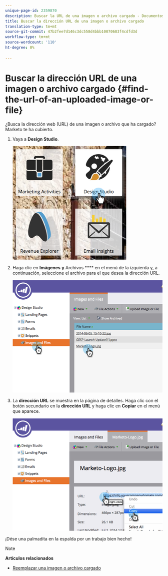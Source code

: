 ```yaml
---
unique-page-id: 2359870
description: Buscar la URL de una imagen o archivo cargado - Documentos de marketing - Documentación del producto
title: Buscar la dirección URL de una imagen o archivo cargado
translation-type: tm+mt
source-git-commit: 47b2fee7d146c3dc558d4bbb10070683f4cdfd3d
workflow-type: tm+mt
source-wordcount: '110'
ht-degree: 0%

---
```



# Buscar la dirección URL de una imagen o archivo cargado {#find-the-url-of-an-uploaded-image-or-file}

¿Busca la dirección web (URL) de una imagen o archivo que ha cargado? Marketo te ha cubierto.

1. Vaya a **Design Studio**.

   ![](assets/designstudio-4.png)

1. Haga clic en **Imágenes** **y** Archivos **** en el menú de la izquierda y, a continuación, seleccione el archivo para el que desea la dirección URL.

   ![](assets/image2014-9-25-14-3a47-3a53.png)

1. La **dirección URL** se muestra en la página de detalles. Haga clic con el botón secundario en la **dirección URL** y haga clic en **Copiar** en el menú que aparece.

   ![](assets/image2014-9-25-14-3a48-3a16.png)

¡Dése una palmadita en la espalda por un trabajo bien hecho!

>[!NOTE]
>
>**Artículos relacionados**
>
>* [Reemplazar una imagen o archivo cargado](replace-an-uploaded-image-or-file.md)

>



